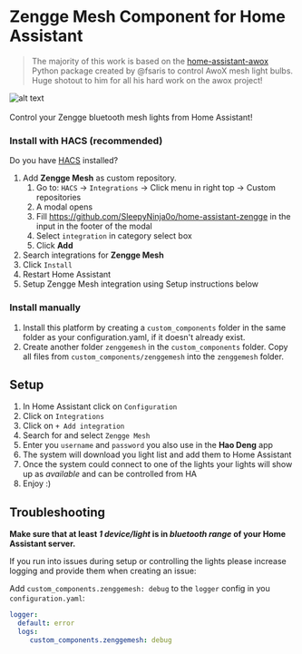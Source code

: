 # Zengge Mesh Component for Home Assistant
> The majority of this work is based on the [home-assistant-awox](https://github.com/fsaris/home-assistant-awox) Python package created by @fsaris to control AwoX mesh light bulbs.<br/>
> Huge shotout to him for all his hard work on the awox project!<br/>

![alt text](https://github.com/SleepyNinja0o/home-assistant-zengge/blob/main/images/icon.png)<br/>
<br/>
Control your Zengge bluetooth mesh lights from Home Assistant!

### Install with HACS (recommended)

Do you have [HACS](https://hacs.xyz/) installed?
1. Add **Zengge Mesh** as custom repository.
   1. Go to: `HACS` -> `Integrations` -> Click menu in right top -> Custom repositories
   1. A modal opens
   1. Fill https://github.com/SleepyNinja0o/home-assistant-zengge in the input in the footer of the modal
   1. Select `integration` in category select box
   1. Click **Add**
1. Search integrations for **Zengge Mesh**
1. Click `Install`
1. Restart Home Assistant
1. Setup Zengge Mesh integration using Setup instructions below

### Install manually

1. Install this platform by creating a `custom_components` folder in the same folder as your configuration.yaml, if it doesn't already exist.
2. Create another folder `zenggemesh` in the `custom_components` folder. Copy all files from `custom_components/zenggemesh` into the `zenggemesh` folder.

## Setup
1. In Home Assistant click on `Configuration`
1. Click on `Integrations`
1. Click on `+ Add integration`
1. Search for and select `Zengge Mesh`
1. Enter you `username` and `password` you also use in the **Hao Deng** app
1. The system will download you light list and add them to Home Assistant
1. Once the system could connect to one of the lights your lights will show up as _available_ and can be controlled from HA   
1. Enjoy :)

## Troubleshooting
**Make sure that at least *1 device/light* is in *bluetooth range* of your Home Assistant server.**

If you run into issues during setup or controlling the lights please increase logging and provide them when creating an issue:

Add `custom_components.zenggemesh: debug` to the `logger` config in you `configuration.yaml`:

```yaml
logger:
  default: error
  logs:
     custom_components.zenggemesh: debug
```
